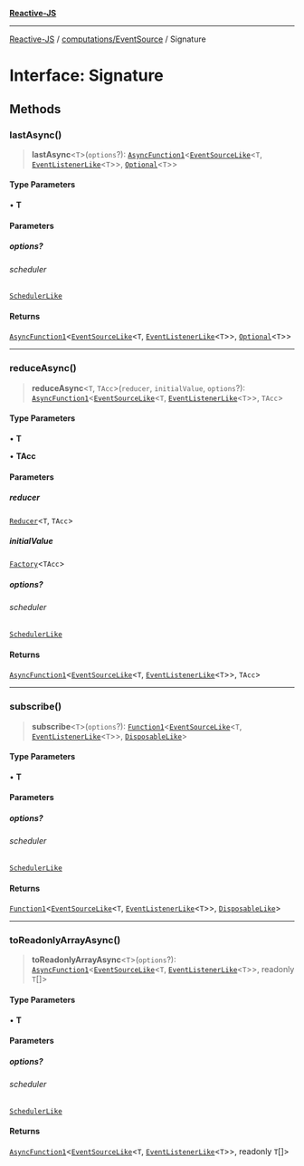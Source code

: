 [**Reactive-JS**](../../../README.md)

***

[Reactive-JS](../../../README.md) / [computations/EventSource](../README.md) / Signature

# Interface: Signature

## Methods

### lastAsync()

> **lastAsync**\<`T`\>(`options`?): [`AsyncFunction1`](../../../functions/type-aliases/AsyncFunction1.md)\<[`EventSourceLike`](../../interfaces/EventSourceLike.md)\<`T`, [`EventListenerLike`](../../../utils/interfaces/EventListenerLike.md)\<`T`\>\>, [`Optional`](../../../functions/type-aliases/Optional.md)\<`T`\>\>

#### Type Parameters

• **T**

#### Parameters

##### options?

###### scheduler

[`SchedulerLike`](../../../utils/interfaces/SchedulerLike.md)

#### Returns

[`AsyncFunction1`](../../../functions/type-aliases/AsyncFunction1.md)\<[`EventSourceLike`](../../interfaces/EventSourceLike.md)\<`T`, [`EventListenerLike`](../../../utils/interfaces/EventListenerLike.md)\<`T`\>\>, [`Optional`](../../../functions/type-aliases/Optional.md)\<`T`\>\>

***

### reduceAsync()

> **reduceAsync**\<`T`, `TAcc`\>(`reducer`, `initialValue`, `options`?): [`AsyncFunction1`](../../../functions/type-aliases/AsyncFunction1.md)\<[`EventSourceLike`](../../interfaces/EventSourceLike.md)\<`T`, [`EventListenerLike`](../../../utils/interfaces/EventListenerLike.md)\<`T`\>\>, `TAcc`\>

#### Type Parameters

• **T**

• **TAcc**

#### Parameters

##### reducer

[`Reducer`](../../../functions/type-aliases/Reducer.md)\<`T`, `TAcc`\>

##### initialValue

[`Factory`](../../../functions/type-aliases/Factory.md)\<`TAcc`\>

##### options?

###### scheduler

[`SchedulerLike`](../../../utils/interfaces/SchedulerLike.md)

#### Returns

[`AsyncFunction1`](../../../functions/type-aliases/AsyncFunction1.md)\<[`EventSourceLike`](../../interfaces/EventSourceLike.md)\<`T`, [`EventListenerLike`](../../../utils/interfaces/EventListenerLike.md)\<`T`\>\>, `TAcc`\>

***

### subscribe()

> **subscribe**\<`T`\>(`options`?): [`Function1`](../../../functions/type-aliases/Function1.md)\<[`EventSourceLike`](../../interfaces/EventSourceLike.md)\<`T`, [`EventListenerLike`](../../../utils/interfaces/EventListenerLike.md)\<`T`\>\>, [`DisposableLike`](../../../utils/interfaces/DisposableLike.md)\>

#### Type Parameters

• **T**

#### Parameters

##### options?

###### scheduler

[`SchedulerLike`](../../../utils/interfaces/SchedulerLike.md)

#### Returns

[`Function1`](../../../functions/type-aliases/Function1.md)\<[`EventSourceLike`](../../interfaces/EventSourceLike.md)\<`T`, [`EventListenerLike`](../../../utils/interfaces/EventListenerLike.md)\<`T`\>\>, [`DisposableLike`](../../../utils/interfaces/DisposableLike.md)\>

***

### toReadonlyArrayAsync()

> **toReadonlyArrayAsync**\<`T`\>(`options`?): [`AsyncFunction1`](../../../functions/type-aliases/AsyncFunction1.md)\<[`EventSourceLike`](../../interfaces/EventSourceLike.md)\<`T`, [`EventListenerLike`](../../../utils/interfaces/EventListenerLike.md)\<`T`\>\>, readonly `T`[]\>

#### Type Parameters

• **T**

#### Parameters

##### options?

###### scheduler

[`SchedulerLike`](../../../utils/interfaces/SchedulerLike.md)

#### Returns

[`AsyncFunction1`](../../../functions/type-aliases/AsyncFunction1.md)\<[`EventSourceLike`](../../interfaces/EventSourceLike.md)\<`T`, [`EventListenerLike`](../../../utils/interfaces/EventListenerLike.md)\<`T`\>\>, readonly `T`[]\>
